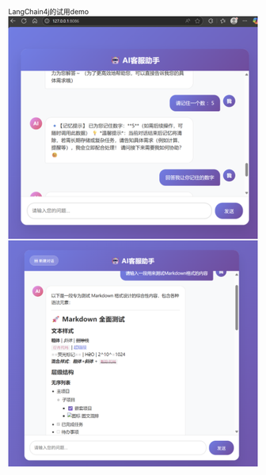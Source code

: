 LangChain4j的试用demo
![image](https://github.com/tynwebilar/TryLangChain4j/blob/master/src/main/resources/static/ai%E5%A4%9A%E8%BD%AE%E5%AF%B9%E8%AF%9D.png)
![image](https://github.com/tynwebilar/TryLangChain4j/blob/master/src/main/resources/static/markdown%E6%A0%BC%E5%BC%8F%E6%98%BE%E7%A4%BA%E6%94%AF%E6%8C%81.png)

